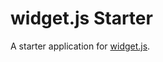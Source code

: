 widget.js Starter
================

A starter application for [widget.js](https://github.com/nicolas-van/widget.js).
